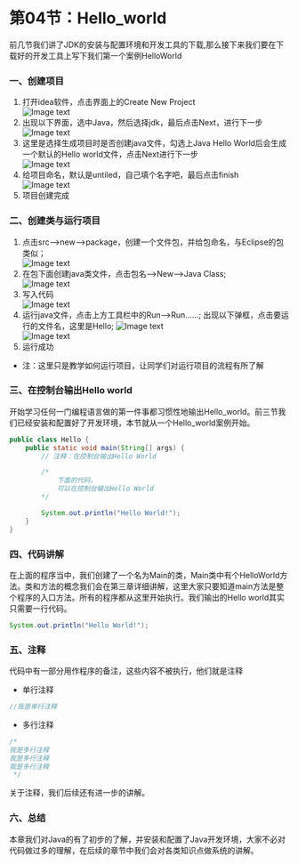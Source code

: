# 第04节：Hello_world
前几节我们讲了JDK的安装与配置环境和开发工具的下载,那么接下来我们要在下载好的开发工具上写下我们第一个案例HelloWorld

### 一、创建项目
1. 打开idea软件，点击界面上的Create New Project  
 ![Image text](../images/0103_create.png)
2. 出现以下界面，选中Java，然后选择jdk，最后点击Next，进行下一步  
 ![Image text](../images/0103_create2.png)  
3. 这里是选择生成项目时是否创建java文件，勾选上Java Hello World后会生成一个默认的Hello world文件，点击Next进行下一步  
 ![Image text](../images/0103_create3.png)  
4. 给项目命名，默认是untiled，自己填个名字吧，最后点击finish  
 ![Image text](../images/0103_create4.png)  
5. 项目创建完成

### 二、创建类与运行项目
 1. 点击src——>new——>package，创建一个文件包，并给包命名，与Eclipse的包类似；  
 ![Image text](../images/0103_create5.png)  
 2. 在包下面创建java类文件，点击包名——>New——>Java Class;  
 ![Image text](../images/0103_create6.png)  
 3. 写入代码  
 ![Image text](../images/0103_create7.png)  
 4. 运行java文件，点击上方工具栏中的Run——>Run......;
 出现以下弹框，点击要运行的文件名，这里是Hello;
 ![Image text](../images/0103_status.png)  
 ![Image text](../images/0103_status2.png)  
 5. 运行成功  
 * 注：这里只是教学如何运行项目，让同学们对运行项目的流程有所了解


### 三、在控制台输出Hello world

开始学习任何一门编程语言做的第一件事都习惯性地输出Hello_world。前三节我们已经安装和配置好了开发环境，本节就从一个Hello_world案例开始。

``` java
public class Hello {
    public static void main(String[] args) {
        // 注释：在控制台输出Hello World

        /*
            下面的代码，
            可以在控制台输出Hello World
        */ 

        System.out.println("Hello World!");
    }
}
```

### 四、代码讲解

在上面的程序当中，我们创建了一个名为Main的类，Main类中有个HelloWorld方法。类和方法的概念我们会在第三章详细讲解，这里大家只要知道main方法是整个程序的入口方法。所有的程序都从这里开始执行。我们输出的Hello world其实只需要一行代码。

``` java
System.out.println("Hello World!");
```

### 五、注释

代码中有一部分用作程序的备注，这些内容不被执行，他们就是注释

* 单行注释
``` js
//我是单行注释
```
* 多行注释
``` js
/* 
我是多行注释
我是多行注释
我是多行注释
 */
```
关于注释，我们后续还有进一步的讲解。

### 六、总结

本章我们对Java的有了初步的了解，并安装和配置了Java开发环境，大家不必对代码做过多的理解，在后续的章节中我们会对各类知识点做系统的讲解。

